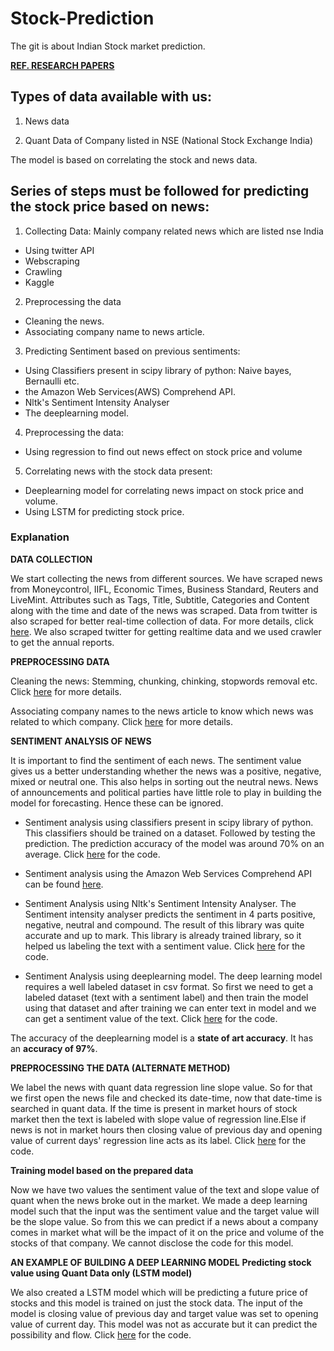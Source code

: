 # Stock-Prediction
The git is about Indian Stock market prediction.

[**REF. RESEARCH PAPERS**](https://github.com/vishalsingh9423/Stock-Prediction/tree/master/Research)

## Types of data available with us:
1. News data 

2. Quant Data of Company listed in NSE (National Stock Exchange India) 

The model is based on correlating the stock and news data.

## Series of steps must be followed for predicting the stock price based on news:

1. Collecting Data: Mainly company related news which are listed nse India
  * Using twitter API 
  * Webscraping
  * Crawling
  * Kaggle

2. Preprocessing the data
  * Cleaning the news.
  * Associating company name to news article.

3. Predicting Sentiment based on previous sentiments:
  * Using Classifiers present in scipy library of python: Naive bayes, Bernaulli etc.
  * the Amazon Web Services(AWS) Comprehend API.
  * Nltk's Sentiment Intensity Analyser
  * The deeplearning model.

4. Preprocessing the data:
  * Using regression to find out news effect on stock price and volume
  
5. Correlating news with the stock data present:
  * Deeplearning model for correlating news impact on stock price and volume.
  * Using LSTM for predicting stock price.
  

### Explanation

**DATA COLLECTION**

We start collecting the news from different sources. We have scraped news from Moneycontrol, IIFL, Economic Times, Business Standard, Reuters and LiveMint. Attributes such as Tags, Title, Subtitle, Categories and Content along with the time and date of the news was scraped. Data from twitter is also scraped for better real-time collection of data. For more details, click [here](https://github.com/vishalsingh9423/Stock-Prediction/tree/master/Scraping). We also scraped twitter for getting realtime 
data and we used crawler to get the annual reports.

**PREPROCESSING DATA**

Cleaning the news: Stemming, chunking, chinking, stopwords removal etc. Click [here](https://github.com/vishalsingh9423/Stock-Prediction/tree/master/TextPreprocessing) for more details.

Associating company names to the news article to know which news was related to which company. Click [here](https://github.com/vishalsingh9423/Stock-Prediction/tree/master/Company%20Name%20Extractor) for more details.

**SENTIMENT ANALYSIS OF NEWS**

It is important to find the sentiment of each news. The sentiment value gives us a better understanding whether the news was a positive, negative, mixed or neutral one. This also helps in sorting out the neutral news. News of announcements and political parties have little role to play in building the model for forecasting. Hence these can be ignored. 

* Sentiment analysis using classifiers present in scipy library of python. This classifiers should be trained on a dataset.
  Followed by testing the prediction. The prediction accuracy of the model was around 70% on an average. Click [here](https://github.com/vishalsingh9423/Stock-Prediction/tree/master/Sentiment%20analysis%20of%20news/MovieReviewsSentimentAnalysis) for the code.

* Sentiment analysis using the Amazon Web Services Comprehend API can be found [here](https://github.com/vishalsingh9423/Stock-Prediction/blob/master/Sentiment%20analysis%20of%20news/Sentiment%20using%20AWS%20comprehend/Sentiment%20using%20aws%20comprehend.ipynb).

* Sentiment Analysis using Nltk's Sentiment Intensity Analyser. The Sentiment intensity analyser predicts the sentiment in 4 parts positive, negative, neutral and compound. The result of this library was quite accurate and up to mark. This library is already trained library, so it helped us labeling the text with a sentiment value. Click [here](https://github.com/vishalsingh9423/Stock-Prediction/tree/master/Sentiment%20analysis%20of%20news/tfidfSentimentAnalysis) for the code.

* Sentiment Analysis using deeplearning model. The deep learning model requires a well labeled dataset in csv format. So first we need to get a labeled dataset (text with a sentiment label) and then train the model using that dataset and after training we can enter text in model and we can get a sentiment value of the text. Click [here](https://github.com/vishalsingh9423/Stock-Prediction/tree/master/Sentiment%20analysis%20of%20news/deeplearningModel) for the code.

The accuracy of the deeplearning model is a **state of art accuracy**. It has an **accuracy of 97%**.

**PREPROCESSING THE DATA (ALTERNATE METHOD)**

We label the news with quant data regression line slope value.
So for that we first open the news file and checked its date-time, now that date-time is searched in quant data. If the time is present in market hours of stock market then the text is labeled with slope value of regression line.Else if news is not in market hours then closing value of previous day and opening value of current days' regression line acts as its label. Click [here](https://github.com/vishalsingh9423/Stock-Prediction/tree/master/Merging%20quant%20and%20news) for the code.


**Training model based on the prepared data**

Now we have two values the sentiment value of the text and slope value of quant when the news broke out in the market.
We made a deep learning model such that the input was the sentiment value and the target value will be the slope value.
So from this we can predict if a news about a company comes in market what will be the impact of it on the price and volume of the stocks of that company. We cannot disclose the code for this model.

**AN EXAMPLE OF BUILDING A DEEP LEARNING MODEL**
**Predicting stock value using Quant Data only (LSTM model)**

We also created a LSTM model which will be predicting a future price of stocks and this model is trained on just the stock data. The input of the model is closing value of previous day and target value was set to opening value of current day.
This model was not as accurate but it can predict the possibility and flow. Click [here](https://github.com/vishalsingh9423/Stock-Prediction/tree/master/Sentiment%20analysis%20of%20news/Model%20for%20Stock%20Prediction%20using%20quant%20only) for the code.
